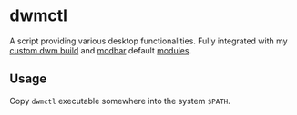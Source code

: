 # dwmctl
A script providing various desktop functionalities. Fully integrated with my [custom dwm build](https://gitlab.dobrowolski.dev/dwm/dwm.git) and [modbar](https://gitlab.dobrowolski.dev/dwm/modbar.git) default [modules](https://gitlab.dobrowolski.dev/dwm/modbar-shell-modules.git).

## Usage
Copy `dwmctl` executable somewhere into the system `$PATH`.
